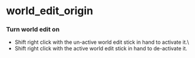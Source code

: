 # world_edit_origin

### Turn world edit on
- Shift right click with the un-active world edit stick in hand to activate it.\
- Shift right click with the active world edit stick in hand to de-activate it.
